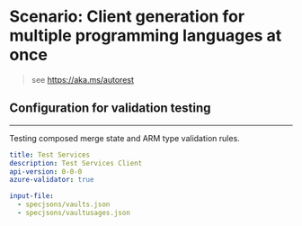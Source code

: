 # Scenario: Client generation for multiple programming languages at once

> see https://aka.ms/autorest

## Configuration for validation testing

---

Testing composed merge state and ARM type validation rules.

```yaml
title: Test Services
description: Test Services Client
api-version: 0-0-0
azure-validator: true

input-file:
  - specjsons/vaults.json
  - specjsons/vaultusages.json
```
